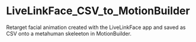 # LiveLinkFace_CSV_to_MotionBuilder
Retarget facial animation created with the LiveLinkFace app and saved as CSV onto a metahuman skeleeton in MotionBuilder.
